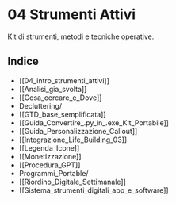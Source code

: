 # 04 Strumenti Attivi

Kit di strumenti, metodi e tecniche operative.

## Indice

- [[04_intro_strumenti_attivi]]
- [[Analisi_gia_svolta]]
- [[Cosa_cercare_e_Dove]]
- Decluttering/
- [[GTD_base_semplificata]]
- [[Guida_Convertire_.py_in_.exe_Kit_Portabile]]
- [[Guida_Personalizzazione_Callout]]
- [[Integrazione_Life_Building_03]]
- [[Legenda_Icone]]
- [[Monetizzazione]]
- [[Procedura_GPT]]
- Programmi_Portable/
- [[Riordino_Digitale_Settimanale]]
- [[Sistema_strumenti_digitali_app_e_software]]
